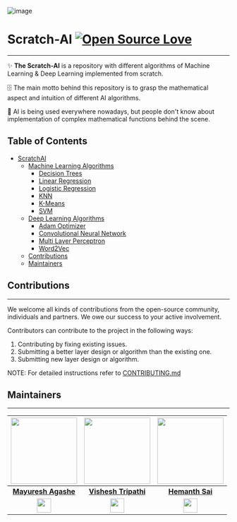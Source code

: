 ![image](https://user-images.githubusercontent.com/75118658/193441891-f4e14df7-2213-4ac1-b9a7-c9811e6cf54a.png)

# Scratch-AI [![Open Source Love](https://badges.frapsoft.com/os/v1/open-source.svg?v=103)](https://github.com/ellerbrock/open-source-badges/)

---


✨ **The Scratch-AI** is a repository with different algorithms of Machine Learning & Deep Learning implemented from scratch. 

🗄 The main motto behind this repository is to grasp the mathematical aspect and intuition of different AI algorithms.

🤖 AI is being used everywhere nowadays, but people don't know about implementation of complex mathematical functions behind the scene.

## Table of Contents
- [ScratchAI](#scratch-ai-)
    * [Machine Learning Algorithms](/traditional_ML_algorithms/)
      * [Decision Trees](/traditional_ML_algorithms/Decision%20Trees/)
      * [Linear Regression](./traditional_ML_algorithms/SimpleLinearRegression)
      * [Logistic Regression](./traditional_ML_algorithms/LogisticRegression)
      * [KNN](./traditional_ML_algorithms/KNN)
      * [K-Means](./traditional_ML_algorithms/K-Means)
      * [SVM](/traditional_ML_algorithms/svm%20algotrithm/)
    * [Deep Learning Algorithms](/deep_learning_algorithms/)
      * [Adam Optimizer](/DL_algorithms/Adam%20Optimizer/)
      * [Convolutional Neural Network](./DL_algorithms/Convolutional%20Neural%20Network/)
      * [Multi Layer Perceptron](./DL_algorithms/MultiLayerPerceptron/)
      * [Word2Vec](./DL_algorithms/word2vec/)
    * [Contributions](#contributions)
    * [Maintainers](#maintainers)

## Contributions  
---

We welcome all kinds of contributions from the open-source community, individuals and partners. We owe our success to
your active involvement.

Contributors can contribute to the project in the following ways:  

1. Contributing by fixing existing issues.
2. Submitting a better layer design or algorithm than the existing one.
3. Submitting new layer design or algorithm.

NOTE: For detailed instructions refer to [CONTRIBUTING.md](CONTRIBUTING.md)


## Maintainers

---


| <a href="https://github.com/mayureshagashe2105"><img src="https://avatars.githubusercontent.com/u/75118658?v=4" width=150px height=150px /></a>| <a href="https://github.com/Vishesht27"><img src="https://avatars.githubusercontent.com/u/72491817?v=4" width=150px height=150px /></a>| <a href="https://github.com/HemanthSai7"><img src="https://avatars.githubusercontent.com/u/73033596?v=4" width=150px height=150px /></a>|
| :---: | :---: | :---: |
| **[Mayuresh Agashe](https://github.com/mayureshagashe2105)**| **[Vishesh Tripathi](https://github.com/Vishesht27)**| **[Hemanth Sai](https://github.com/HemanthSai7)**|
| <a href="https://www.linkedin.com/in/mayureshagashe2105/"><img src="https://mpng.subpng.com/20180324/vhe/kisspng-linkedin-computer-icons-logo-social-networking-ser-facebook-5ab6ebfe5f5397.2333748215219374063905.jpg" width="32px" height="32px"></a>| <a href="https://www.linkedin.com/in/vishesh-tripathi/"><img src="https://mpng.subpng.com/20180324/vhe/kisspng-linkedin-computer-icons-logo-social-networking-ser-facebook-5ab6ebfe5f5397.2333748215219374063905.jpg" width="32px" height="32px"></a>| <a href="https://www.linkedin.com/in/hemanthsai3187/"><img src="https://mpng.subpng.com/20180324/vhe/kisspng-linkedin-computer-icons-logo-social-networking-ser-facebook-5ab6ebfe5f5397.2333748215219374063905.jpg" width="32px" height="32px"></a>|



